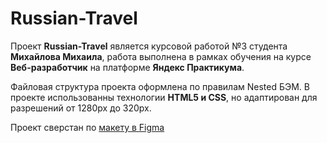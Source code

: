 # Russian-Travel

Проект **Russian-Travel** является курсовой работой №3 студента **Михайлова Михаила**, работа выполнена в рамках обучения на курсе **Веб-разработчик** на платформе **Яндекс Практикума**. 

Файловая структура проекта оформлена по правилам Nested БЭМ. В проекте использованны технологии **HTML5 и CSS**, но адаптирован для разрешений от 1280px до 320px.

Проект сверстан по [макету в Figma](https://www.figma.com/file/OyRWEjU6wBwRe1hapzQoLx/Sprint-3%3A-Russia-%2F-desktop-%2B-mobile?node-id=28503%3A0)